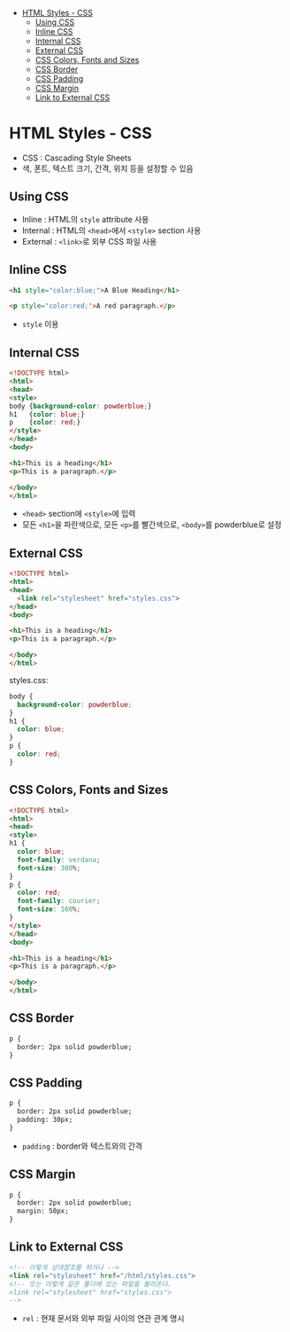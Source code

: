 - [HTML Styles - CSS](#html-styles---css)
  * [Using CSS](#using-css)
  * [Inline CSS](#inline-css)
  * [Internal CSS](#internal-css)
  * [External CSS](#external-css)
  * [CSS Colors, Fonts and Sizes](#css-colors--fonts-and-sizes)
  * [CSS Border](#css-border)
  * [CSS Padding](#css-padding)
  * [CSS Margin](#css-margin)
  * [Link to External CSS](#link-to-external-css)

# HTML Styles - CSS

- CSS : Cascading Style Sheets
- 색, 폰트, 텍스트 크기, 간격, 위치 등을 설정할 수 있음

## Using CSS

- Inline : HTML의 `style` attribute 사용
- Internal : HTML의 `<head>`에서 `<style>` section 사용
- External : `<link>`로 외부 CSS 파일 사용

## Inline CSS

```html
<h1 style="color:blue;">A Blue Heading</h1>

<p style="color:red;">A red paragraph.</p>
```

- `style` 이용

## Internal CSS

```html
<!DOCTYPE html>
<html>
<head>
<style>
body {background-color: powderblue;}
h1   {color: blue;}
p    {color: red;}
</style>
</head>
<body>

<h1>This is a heading</h1>
<p>This is a paragraph.</p>

</body>
</html>
```

- `<head>` section에 `<style>`에 입력
- 모든 `<h1>`을 파란색으로, 모든 `<p>`를 빨간색으로, `<body>`를 powderblue로 설정

## External CSS

```html
<!DOCTYPE html>
<html>
<head>
  <link rel="stylesheet" href="styles.css">
</head>
<body>

<h1>This is a heading</h1>
<p>This is a paragraph.</p>

</body>
</html>
```

styles.css:

```css
body {
  background-color: powderblue;
}
h1 {
  color: blue;
}
p {
  color: red;
}
```

## CSS Colors, Fonts and Sizes

```html
<!DOCTYPE html>
<html>
<head>
<style>
h1 {
  color: blue;
  font-family: verdana;
  font-size: 300%;
}
p {
  color: red;
  font-family: courier;
  font-size: 160%;
}
</style>
</head>
<body>

<h1>This is a heading</h1>
<p>This is a paragraph.</p>

</body>
</html>
```

## CSS Border

```html
p {
  border: 2px solid powderblue;
}
```

## CSS Padding

```html
p {
  border: 2px solid powderblue;
  padding: 30px;
}
```

- `padding` : border와 텍스트와의 간격

## CSS Margin

```html
p {
  border: 2px solid powderblue;
  margin: 50px;
}
```

## Link to External CSS

```html
<!-- 이렇게 상대참조를 하거나 -->
<link rel="stylesheet" href="/html/styles.css">
<!-- 또는 이렇게 같은 폴더에 있는 파일을 불러온다.
<link rel="stylesheet" href="styles.css">
-->
```

- `rel` : 현재 문서와 외부 파일 사이의 연관 관계 명시
